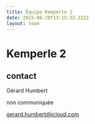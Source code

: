 ```yaml
---
title: Équipe Kemperle 2
date: 2025-06-20T13:15:32.222Z
layout: team
---
```


# Kemperle 2



## contact 

Gérard Humbert

non communiquée

gerard.humbert@icloud.com

